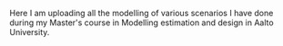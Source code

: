 Here I am uploading all the modelling of various scenarios I have done during my Master's course in Modelling estimation and design in Aalto University.
